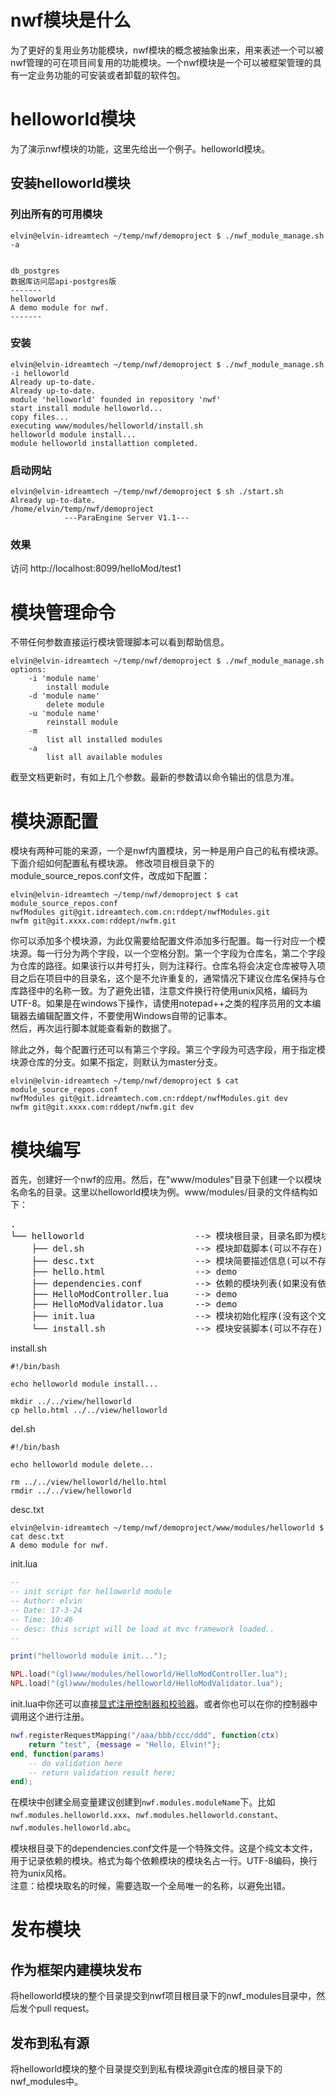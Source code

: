 # nwf模块是什么
为了更好的复用业务功能模块，nwf模块的概念被抽象出来，用来表述一个可以被nwf管理的可在项目间复用的功能模块。一个nwf模块是一个可以被框架管理的具有一定业务功能的可安装或者卸载的软件包。
# helloworld模块
为了演示nwf模块的功能，这里先给出一个例子。helloworld模块。  
## 安装helloworld模块
### 列出所有的可用模块
```shell
elvin@elvin-idreamtech ~/temp/nwf/demoproject $ ./nwf_module_manage.sh -a


db_postgres
数据库访问层api-postgres版
-------
helloworld
A demo module for nwf.
-------
```
### 安装
```shell
elvin@elvin-idreamtech ~/temp/nwf/demoproject $ ./nwf_module_manage.sh -i helloworld
Already up-to-date.
Already up-to-date.
module 'helloworld' founded in repository 'nwf'
start install module helloworld...
copy files...
executing www/modules/helloworld/install.sh
helloworld module install...
module helloworld installattion completed.
```
### 启动网站
```shell
elvin@elvin-idreamtech ~/temp/nwf/demoproject $ sh ./start.sh
Already up-to-date.
/home/elvin/temp/nwf/demoproject
            ---ParaEngine Server V1.1---  
```
### 效果
访问 http://localhost:8099/helloMod/test1
# 模块管理命令
不带任何参数直接运行模块管理脚本可以看到帮助信息。
```shell
elvin@elvin-idreamtech ~/temp/nwf/demoproject $ ./nwf_module_manage.sh
options:
    -i 'module name'
        install module
    -d 'module name'
        delete module
    -u 'module name'
        reinstall module
    -m
        list all installed modules
    -a
        list all available modules
```
截至文档更新时，有如上几个参数。最新的参数请以命令输出的信息为准。
# 模块源配置
模块有两种可能的来源，一个是nwf内置模块，另一种是用户自己的私有模块源。  
下面介绍如何配置私有模块源。
修改项目根目录下的module_source_repos.conf文件，改成如下配置：
```shell
elvin@elvin-idreamtech ~/temp/nwf/demoproject $ cat module_source_repos.conf
nwfModules git@git.idreamtech.com.cn:rddept/nwfModules.git
nwfm git@git.xxxx.com:rddept/nwfm.git
```
你可以添加多个模块源，为此仅需要给配置文件添加多行配置。每一行对应一个模块源。每一行分为两个字段，以一个空格分割。第一个字段为仓库名，第二个字段为仓库的路径。如果该行以井号打头，则为注释行。仓库名将会决定仓库被导入项目之后在项目中的目录名，这个是不允许重复的，通常情况下建议仓库名保持与仓库路径中的名称一致。为了避免出错，注意文件换行符使用unix风格，编码为UTF-8。如果是在windows下操作，请使用notepad++之类的程序员用的文本编辑器去编辑配置文件，不要使用Windows自带的记事本。  
然后，再次运行脚本就能查看新的数据了。  

除此之外，每个配置行还可以有第三个字段。第三个字段为可选字段，用于指定模块源仓库的分支。如果不指定，则默认为master分支。  

```shell
elvin@elvin-idreamtech ~/temp/nwf/demoproject $ cat module_source_repos.conf
nwfModules git@git.idreamtech.com.cn:rddept/nwfModules.git dev
nwfm git@git.xxxx.com:rddept/nwfm.git dev
```

# 模块编写
首先，创建好一个nwf的应用。然后，在"www/modules"目录下创建一个以模块名命名的目录。这里以helloworld模块为例。www/modules/目录的文件结构如下：  
<pre>
.
└── helloworld                     --> 模块根目录，目录名即为模块名。
    ├── del.sh                     --> 模块卸载脚本(可以不存在)
    ├── desc.txt                   --> 模块简要描述信息(可以不存在)
    ├── hello.html                 --> demo
    ├── dependencies.conf          --> 依赖的模块列表(如果没有依赖的模块则可以不存在)
    ├── HelloModController.lua     --> demo
    ├── HelloModValidator.lua      --> demo
    ├── init.lua                   --> 模块初始化程序(没有这个文件模块无法被框架加载)
    └── install.sh                 --> 模块安装脚本(可以不存在)
</pre>
install.sh
```shell
#!/bin/bash

echo helloworld module install...

mkdir ../../view/helloworld
cp hello.html ../../view/helloworld
```
del.sh  
```shell
#!/bin/bash

echo helloworld module delete...

rm ../../view/helloworld/hello.html
rmdir ../../view/helloworld
```
desc.txt
```shell
elvin@elvin-idreamtech ~/temp/nwf/demoproject/www/modules/helloworld $ cat desc.txt
A demo module for nwf.
```
init.lua
```lua
--
-- init script for helloworld module
-- Author: elvin
-- Date: 17-3-24
-- Time: 10:46
-- desc: this script will be load at mvc framework loaded..
--

print("helloworld module init...");

NPL.load("(gl)www/modules/helloworld/HelloModController.lua");
NPL.load("(gl)www/modules/helloworld/HelloModValidator.lua");
```
init.lua中你还可以直接[显式注册控制器和校验器](https://github.com/elvinzeng/nwf/blob/master/doc/zh-hans/request-mappings.md)。或者你也可以在你的控制器中调用这个进行注册。  
```lua
nwf.registerRequestMapping("/aaa/bbb/ccc/ddd", function(ctx)
    return "test", {message = "Hello, Elvin!"};
end, function(params) 
    -- do validation here
    -- return validation result here;
end);
```

在模块中创建全局变量建议创建到`nwf.modules.moduleName`下。比如`nwf.modules.helloworld.xxx`、`nwf.modules.helloworld.constant`、`nwf.modules.helloworld.abc`。  

模块根目录下的dependencies.conf文件是一个特殊文件。这是个纯文本文件，用于记录依赖的模块。格式为每个依赖模块的模块名占一行。UTF-8编码，换行符为unix风格。  
注意：给模块取名的时候，需要选取一个全局唯一的名称，以避免出错。
# 发布模块
## 作为框架内建模块发布
将helloworld模块的整个目录提交到nwf项目根目录下的nwf_modules目录中，然后发个pull request。
## 发布到私有源
将helloworld模块的整个目录提交到到私有模块源git仓库的根目录下的nwf_modules中。
